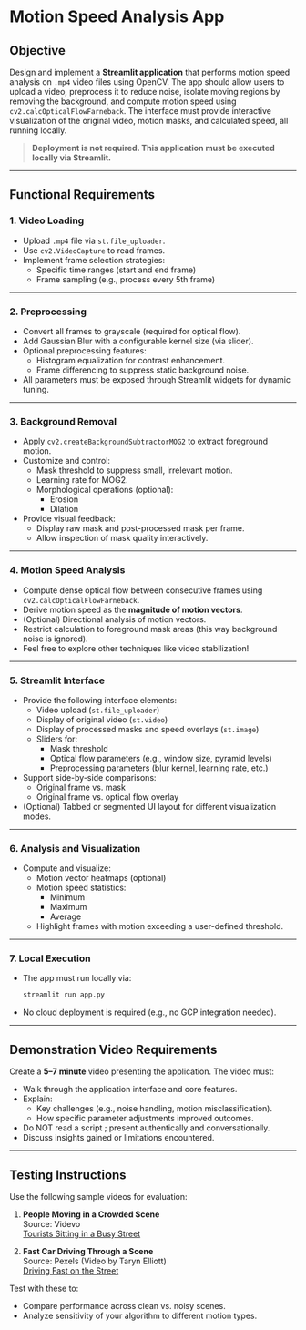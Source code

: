 # **Motion Speed Analysis App**

## **Objective**

Design and implement a **Streamlit application** that performs motion speed analysis on `.mp4` video files using OpenCV. The app should allow users to upload a video, preprocess it to reduce noise, isolate moving regions by removing the background, and compute motion speed using `cv2.calcOpticalFlowFarneback`. The interface must provide interactive visualization of the original video, motion masks, and calculated speed, all running locally.

> **Deployment is not required. This application must be executed locally via Streamlit.**

---

## **Functional Requirements**

### 1. **Video Loading**
- Upload `.mp4` file via `st.file_uploader`.
- Use `cv2.VideoCapture` to read frames.
- Implement frame selection strategies:
  - Specific time ranges (start and end frame)
  - Frame sampling (e.g., process every 5th frame)

---

### 2. **Preprocessing**
- Convert all frames to grayscale (required for optical flow).
- Add Gaussian Blur with a configurable kernel size (via slider).
- Optional preprocessing features:
  - Histogram equalization for contrast enhancement.
  - Frame differencing to suppress static background noise.
- All parameters must be exposed through Streamlit widgets for dynamic tuning.

---

### 3. **Background Removal**
- Apply `cv2.createBackgroundSubtractorMOG2` to extract foreground motion.
- Customize and control:
  - Mask threshold to suppress small, irrelevant motion.
  - Learning rate for MOG2.
  - Morphological operations (optional):
    - Erosion
    - Dilation
- Provide visual feedback:
  - Display raw mask and post-processed mask per frame.
  - Allow inspection of mask quality interactively.

---

### 4. **Motion Speed Analysis**
- Compute dense optical flow between consecutive frames using `cv2.calcOpticalFlowFarneback`.
- Derive motion speed as the **magnitude of motion vectors**.
- (Optional) Directional analysis of motion vectors.
- Restrict calculation to foreground mask areas (this way background noise is ignored).
- Feel free to explore other techniques like video stabilization! 

---

### 5. **Streamlit Interface**
- Provide the following interface elements:
  - Video upload (`st.file_uploader`)
  - Display of original video (`st.video`)
  - Display of processed masks and speed overlays (`st.image`)
  - Sliders for:
    - Mask threshold
    - Optical flow parameters (e.g., window size, pyramid levels)
    - Preprocessing parameters (blur kernel, learning rate, etc.)
- Support side-by-side comparisons:
  - Original frame vs. mask
  - Original frame vs. optical flow overlay
- (Optional) Tabbed or segmented UI layout for different visualization modes.

---

### 6. **Analysis and Visualization**
- Compute and visualize:
  - Motion vector heatmaps (optional)
  - Motion speed statistics:
    - Minimum
    - Maximum
    - Average
  - Highlight frames with motion exceeding a user-defined threshold.

---

### 7. **Local Execution**
- The app must run locally via:
  ```bash
  streamlit run app.py
  ```
- No cloud deployment is required (e.g., no GCP integration needed).

---

## **Demonstration Video Requirements**

Create a **5–7 minute** video presenting the application. The video must:
- Walk through the application interface and core features.
- Explain:
  - Key challenges (e.g., noise handling, motion misclassification).
  - How specific parameter adjustments improved outcomes.
- Do NOT read a script ; present authentically and conversationally.
- Discuss insights gained or limitations encountered.

---

## **Testing Instructions**

Use the following sample videos for evaluation:

1. **People Moving in a Crowded Scene**  
   Source: Videvo  
   [Tourists Sitting in a Busy Street](https://www.videvo.net/video/tourists-sat-outside-in-busy-street/457475/#rs=video-box)

2. **Fast Car Driving Through a Scene**  
   Source: Pexels (Video by Taryn Elliott)  
   [Driving Fast on the Street](https://www.pexels.com/video/a-person-driving-fast-on-the-street-5309394/)

Test with these to:
- Compare performance across clean vs. noisy scenes.
- Analyze sensitivity of your algorithm to different motion types.


